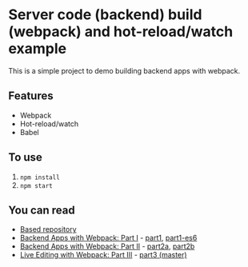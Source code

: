 # Server code (backend) build (webpack) and hot-reload/watch example

This is a simple project to demo building backend apps with webpack.

## Features

- Webpack
- Hot-reload/watch
- Babel

## To use

1. `npm install`
2. `npm start`

## You can read

* [Based repository](https://github.com/jlongster/backend-with-webpack)
* [Backend Apps with Webpack: Part I](http://jlongster.com/Backend-Apps-with-Webpack--Part-I) - [part1](https://github.com/jlongster/backend-with-webpack/tree/part1), [part1-es6](https://github.com/jlongster/backend-with-webpack/tree/part1-es6)
* [Backend Apps with Webpack: Part II](http://jlongster.com/Backend-Apps-with-Webpack--Part-II) - [part2a](https://github.com/jlongster/backend-with-webpack/tree/part2a), [part2b](https://github.com/jlongster/backend-with-webpack/tree/part2b)
* [Live Editing with Webpack: Part III](http://jlongster.com/Backend-Apps-with-Webpack--Part-III) - [part3 (master)](https://github.com/jlongster/backend-with-webpack/tree/master)